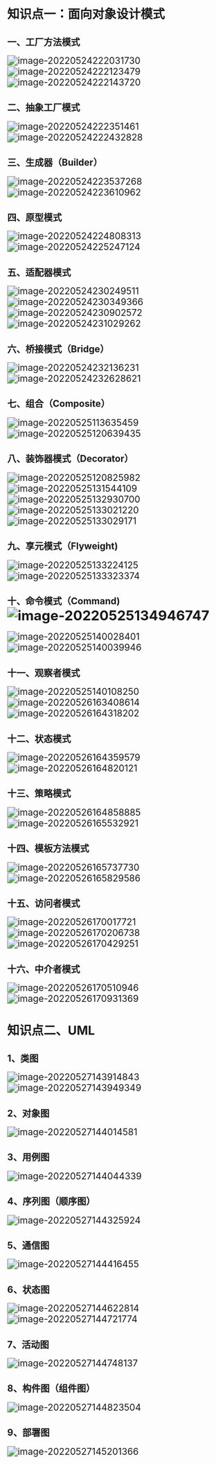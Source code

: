 # 知识点一：面向对象设计模式

## 一、工厂方法模式

<img src="C:\Users\admin\AppData\Roaming\Typora\typora-user-images\image-20220524222031730.png" alt="image-20220524222031730" style="zoom:150%;" />



<img src="C:\Users\admin\AppData\Roaming\Typora\typora-user-images\image-20220524222123479.png" alt="image-20220524222123479" style="zoom:150%;" />

<img src="C:\Users\admin\AppData\Roaming\Typora\typora-user-images\image-20220524222143720.png" alt="image-20220524222143720" style="zoom:150%;" />

## 二、抽象工厂模式

<img src="C:\Users\admin\AppData\Roaming\Typora\typora-user-images\image-20220524222351461.png" alt="image-20220524222351461" style="zoom:150%;" />

<img src="C:\Users\admin\AppData\Roaming\Typora\typora-user-images\image-20220524222432828.png" alt="image-20220524222432828" style="zoom:150%;" />



## 三、生成器（Builder）

<img src="C:\Users\admin\AppData\Roaming\Typora\typora-user-images\image-20220524223537268.png" alt="image-20220524223537268" style="zoom:150%;" />

<img src="C:\Users\admin\AppData\Roaming\Typora\typora-user-images\image-20220524223610962.png" alt="image-20220524223610962" style="zoom:150%;" />

## 四、原型模式

<img src="C:\Users\admin\AppData\Roaming\Typora\typora-user-images\image-20220524224808313.png" alt="image-20220524224808313" style="zoom:150%;" />

<img src="C:\Users\admin\AppData\Roaming\Typora\typora-user-images\image-20220524225247124.png" alt="image-20220524225247124" style="zoom:150%;" />

## 五、适配器模式

<img src="C:\Users\admin\AppData\Roaming\Typora\typora-user-images\image-20220524230249511.png" alt="image-20220524230249511" style="zoom:150%;" />

<img src="C:\Users\admin\AppData\Roaming\Typora\typora-user-images\image-20220524230349366.png" alt="image-20220524230349366" style="zoom:150%;" />

<img src="C:\Users\admin\AppData\Roaming\Typora\typora-user-images\image-20220524230902572.png" alt="image-20220524230902572" style="zoom:150%;" />

<img src="C:\Users\admin\AppData\Roaming\Typora\typora-user-images\image-20220524231029262.png" alt="image-20220524231029262" style="zoom:150%;" />

## 六、桥接模式（Bridge）

<img src="C:\Users\admin\AppData\Roaming\Typora\typora-user-images\image-20220524232136231.png" alt="image-20220524232136231" style="zoom:150%;" /> 

<img src="C:\Users\admin\AppData\Roaming\Typora\typora-user-images\image-20220524232628621.png" alt="image-20220524232628621" style="zoom:150%;" />

## 七、组合（Composite）

<img src="C:\Users\admin\AppData\Roaming\Typora\typora-user-images\image-20220525113635459.png" alt="image-20220525113635459" style="zoom:150%;" />

<img src="C:\Users\admin\AppData\Roaming\Typora\typora-user-images\image-20220525120639435.png" alt="image-20220525120639435" style="zoom:150%;" />

## 八、装饰器模式（Decorator）

<img src="C:\Users\admin\AppData\Roaming\Typora\typora-user-images\image-20220525120825982.png" alt="image-20220525120825982" style="zoom:150%;" />

<img src="C:\Users\admin\AppData\Roaming\Typora\typora-user-images\image-20220525131544109.png" alt="image-20220525131544109" style="zoom:150%;" />

<img src="C:\Users\admin\AppData\Roaming\Typora\typora-user-images\image-20220525132930700.png" alt="image-20220525132930700" style="zoom:150%;" />

<img src="C:\Users\admin\AppData\Roaming\Typora\typora-user-images\image-20220525133021220.png" alt="image-20220525133021220" style="zoom:150%;" />

<img src="C:\Users\admin\AppData\Roaming\Typora\typora-user-images\image-20220525133029171.png" alt="image-20220525133029171" style="zoom:150%;" />

## 九、享元模式（Flyweight)

<img src="C:\Users\admin\AppData\Roaming\Typora\typora-user-images\image-20220525133224125.png" alt="image-20220525133224125" style="zoom:150%;" />

<img src="C:\Users\admin\AppData\Roaming\Typora\typora-user-images\image-20220525133323374.png" alt="image-20220525133323374" style="zoom:150%;" />

## 十、命令模式（Command)<img src="C:\Users\admin\AppData\Roaming\Typora\typora-user-images\image-20220525134946747.png" alt="image-20220525134946747" style="zoom:150%;" />

<img src="C:\Users\admin\AppData\Roaming\Typora\typora-user-images\image-20220525140028401.png" alt="image-20220525140028401" style="zoom:150%;" />

<img src="C:\Users\admin\AppData\Roaming\Typora\typora-user-images\image-20220525140039946.png" alt="image-20220525140039946" style="zoom:150%;" />

## 十一、观察者模式

<img src="C:\Users\admin\AppData\Roaming\Typora\typora-user-images\image-20220525140108250.png" alt="image-20220525140108250" style="zoom:150%;" />

<img src="C:\Users\admin\AppData\Roaming\Typora\typora-user-images\image-20220526163408614.png" alt="image-20220526163408614" style="zoom:150%;" />

<img src="C:\Users\admin\AppData\Roaming\Typora\typora-user-images\image-20220526164318202.png" alt="image-20220526164318202" style="zoom:150%;" />

## 十二、状态模式

<img src="C:\Users\admin\AppData\Roaming\Typora\typora-user-images\image-20220526164359579.png" alt="image-20220526164359579" style="zoom:150%;" />

<img src="C:\Users\admin\AppData\Roaming\Typora\typora-user-images\image-20220526164820121.png" alt="image-20220526164820121" style="zoom:150%;" />

## 十三、策略模式

<img src="C:\Users\admin\AppData\Roaming\Typora\typora-user-images\image-20220526164858885.png" alt="image-20220526164858885" style="zoom:150%;" />

<img src="C:\Users\admin\AppData\Roaming\Typora\typora-user-images\image-20220526165532921.png" alt="image-20220526165532921" style="zoom:150%;" />

## 十四、模板方法模式

<img src="C:\Users\admin\AppData\Roaming\Typora\typora-user-images\image-20220526165737730.png" alt="image-20220526165737730" style="zoom:150%;" />

<img src="C:\Users\admin\AppData\Roaming\Typora\typora-user-images\image-20220526165829586.png" alt="image-20220526165829586" style="zoom:150%;" />

## 十五、访问者模式

<img src="C:\Users\admin\AppData\Roaming\Typora\typora-user-images\image-20220526170017721.png" alt="image-20220526170017721" style="zoom:150%;" />

<img src="C:\Users\admin\AppData\Roaming\Typora\typora-user-images\image-20220526170206738.png" alt="image-20220526170206738" style="zoom:150%;" />

<img src="C:\Users\admin\AppData\Roaming\Typora\typora-user-images\image-20220526170429251.png" alt="image-20220526170429251" style="zoom:150%;" />

## 十六、中介者模式

<img src="C:\Users\admin\AppData\Roaming\Typora\typora-user-images\image-20220526170510946.png" alt="image-20220526170510946" style="zoom:150%;" />

<img src="C:\Users\admin\AppData\Roaming\Typora\typora-user-images\image-20220526170931369.png" alt="image-20220526170931369" style="zoom:150%;" />



# 知识点二、UML

## 1、类图

<img src="C:\Users\admin\AppData\Roaming\Typora\typora-user-images\image-20220527143914843.png" alt="image-20220527143914843" style="zoom:150%;" />

<img src="C:\Users\admin\AppData\Roaming\Typora\typora-user-images\image-20220527143949349.png" alt="image-20220527143949349" style="zoom:150%;" />

## 2、对象图

<img src="C:\Users\admin\AppData\Roaming\Typora\typora-user-images\image-20220527144014581.png" alt="image-20220527144014581" style="zoom:150%;" />

## 3、用例图

<img src="C:\Users\admin\AppData\Roaming\Typora\typora-user-images\image-20220527144044339.png" alt="image-20220527144044339" style="zoom:150%;" />

## 4、序列图（顺序图）

<img src="C:\Users\admin\AppData\Roaming\Typora\typora-user-images\image-20220527144325924.png" alt="image-20220527144325924" style="zoom:150%;" />

## 5、通信图

<img src="C:\Users\admin\AppData\Roaming\Typora\typora-user-images\image-20220527144416455.png" alt="image-20220527144416455" style="zoom:150%;" />



## 6、状态图

<img src="C:\Users\admin\AppData\Roaming\Typora\typora-user-images\image-20220527144622814.png" alt="image-20220527144622814" style="zoom:150%;" />

<img src="C:\Users\admin\AppData\Roaming\Typora\typora-user-images\image-20220527144721774.png" alt="image-20220527144721774" style="zoom:150%;" />



## 7、活动图

<img src="C:\Users\admin\AppData\Roaming\Typora\typora-user-images\image-20220527144748137.png" alt="image-20220527144748137" style="zoom:150%;" />



## 8、构件图（组件图）

<img src="C:\Users\admin\AppData\Roaming\Typora\typora-user-images\image-20220527144823504.png" alt="image-20220527144823504" style="zoom:150%;" />



## 9、部署图

<img src="C:\Users\admin\AppData\Roaming\Typora\typora-user-images\image-20220527145201366.png" alt="image-20220527145201366" style="zoom:150%;" />
